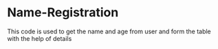 # Name-Registration
This code is used to get the name and age from user and form the table with the help of details
